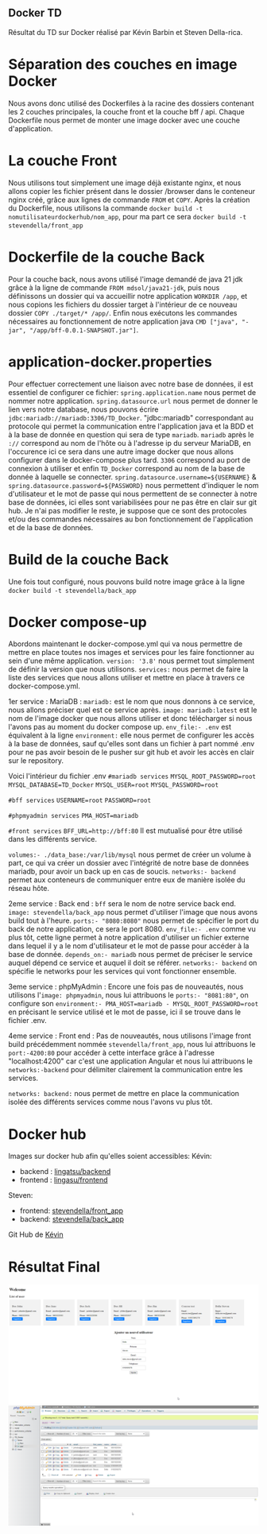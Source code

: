 ## Docker TD

Résultat du TD sur Docker réalisé par Kévin Barbin et Steven Della-rica.

# Séparation des couches en image Docker

Nous avons donc utilisé des Dockerfiles à la racine des dossiers contenant les 2 couches principales, la couche front et la couche bff / api. 
Chaque Dockerfile nous permet de monter une image docker avec une couche d'application.

# La couche Front

Nous utilisons tout simplement une image déjà existante nginx, et nous allons copier les fichier présent dans le dossier /browser dans le conteneur nginx créé, grâce aux lignes de commande `FROM` et `COPY`.
Après la création du Dockerfile, nous utilisons la commande `docker build -t nomutilisateurdockerhub/nom_app`, pour ma part ce sera `docker build -t stevendella/front_app`

# Dockerfile de la couche Back

Pour la couche back, nous avons utilisé l'image demandé de java 21 jdk grâce à la ligne de commande `FROM mdsol/java21-jdk`, puis nous définissons un dossier qui va accueillir notre application `WORKDIR /app`, et nous copions les fichiers du dossier target à l'intérieur de ce nouveau dossier `COPY ./target/* /app/`.
Enfin nous exécutons les commandes nécessaires au fonctionnement de notre application java `CMD ["java", "-jar", "/app/bff-0.0.1-SNAPSHOT.jar"]`.

# application-docker.properties

Pour effectuer correctement une liaison avec notre base de données, il est essentiel de configurer ce fichier:
`spring.application.name` nous permet de nommer notre application.
`spring.datasource.url` nous permet de donner le lien vers notre database, nous pouvons écrire `jdbc:mariadb://mariadb:3306/TD_Docker`. "jdbc:mariadb" correspondant au protocole qui permet la communication entre l'application java et la BDD et à la base de donnée en question qui sera de type `mariadb`. `mariadb` après le `://` correspond au nom de l'hôte ou à l'adresse ip du serveur MariaDB, en l'occurence ici ce sera dans une autre image docker que nous allons configurer dans le docker-compose plus tard. `3306` correspond au port de connexion à utiliser et enfin `TD_Docker` correspond au nom de la base de donnée à laquelle se connecter.
`spring.datasource.username=${USERNAME}` & `spring.datasource.password=${PASSWORD}` nous permettent d'indiquer le nom d'utilisateur et le mot de passe qui nous permettent de se connecter à notre base de données, ici elles sont variabilisées pour ne pas être en clair sur git hub.
Je n'ai pas modifier le reste, je suppose que ce sont des protocoles et/ou des commandes nécessaires au bon fonctionnement de l'application et de la base de données.

# Build de la couche Back

Une fois tout configuré, nous pouvons build notre image grâce à la ligne `docker build -t stevendella/back_app`

# Docker compose-up

Abordons maintenant le docker-compose.yml qui va nous permettre de mettre en place toutes nos images et services pour les faire fonctionner au sein d'une même application.
`version: '3.8'` nous permet tout simplement de définir la version que nous utilisons.
`services:` nous permet de faire la liste des services que nous allons utiliser et mettre en place à travers ce docker-compose.yml.

1er service : MariaDB :
`mariadb:` est le nom que nous donnons à ce service, nous allons préciser quel est ce service après.
`image: mariadb:latest` est le nom de l'image docker que nous allons utiliser et donc télécharger si nous l'avons pas au moment du docker compose up.
`env_file:- .env` est équivalent à la ligne `environment:` elle nous permet de configurer les accès à la base de données, sauf qu'elles sont dans un fichier à part nommé .env pour ne pas avoir besoin de le pusher sur git hub et avoir les accès en clair sur le repository.

Voici l'intérieur du fichier .env
`#mariadb services`
`MYSQL_ROOT_PASSWORD=root`
`MYSQL_DATABASE=TD_Docker`
`MYSQL_USER=root`
`MYSQL_PASSWORD=root`

`#bff services`
`USERNAME=root`
`PASSWORD=root`

`#phpmyadmin services`
`PMA_HOST=mariadb`

`#front services`
`BFF_URL=http://bff:80`
Il est mutualisé pour être utilisé dans les différents service.

`volumes:- ./data_base:/var/lib/mysql` nous permet de créer un volume à part, ce qui va créer un dossier avec l'intégrité de notre base de données mariadb, pour avoir un back up en cas de soucis.
`networks:- backend` permet aux conteneurs de communiquer entre eux de manière isolée du réseau hôte.

2eme service : Back end :
`bff` sera le nom de notre service back end.
`image: stevendella/back_app` nous permet d'utiliser l'image que nous avons build tout à l'heure.
`ports:- "8080:8080"` nous permet de spécifier le port du back de notre application, ce sera le port 8080.
`env_file:- .env` comme vu plus tôt, cette ligne permet à notre application d'utiliser un fichier externe dans lequel il y a le nom d'utilisateur et le mot de passe pour accéder à la base de donnée.
`depends_on:- mariadb` nous permet de préciser le service auquel dépend ce service et auquel il doit se référer.
`networks:- backend` on spécifie le networks pour les services qui vont fonctionner ensemble.

3eme service : phpMyAdmin :
Encore une fois pas de nouveautés, nous utilisons l'`image: phpmyadmin`, nous lui attribuons le `ports:- "8081:80"`, on configure son `environment:- PMA_HOST=mariadb - MYSQL_ROOT_PASSWORD=root` en précisant le service utilisé et le mot de passe, ici il se trouve dans le fichier .env.

4eme service : Front end :
Pas de nouveautés, nous utilisons l'image front build précédemment nommée `stevendella/front_app`, nous lui attribuons le `port:-4200:80` pour accéder à cette interface grâce à l'adresse "localhost:4200" car c'est une application Angular et nous lui attribuons le `networks:-backend` pour délimiter clairement la communication entre les services.


`networks: backend:` nous permet de mettre en place la communication isolée des différents services comme nous l'avons vu plus tôt.

# Docker hub

Images sur docker hub afin qu'elles soient accessibles:
Kévin:
- backend : [lingatsu/backend](https://hub.docker.com/r/lingatsu/backend)
- frontend : [lingasu/frontend](https://hub.docker.com/r/lingatsu/frontend)

Steven:
- frontend: [stevendella/front_app](https://hub.docker.com/r/stevendella/front_app)
- backend: [stevendella/back_app](https://hub.docker.com/r/stevendella/back_app)

Git Hub de [Kévin](https://github.com/Lingatsu/td-docker)

# Résultat Final
![Vue utilisateurs côté frontend](user_added_front.png)
![Utilisateurs backend](user_added_back.png)